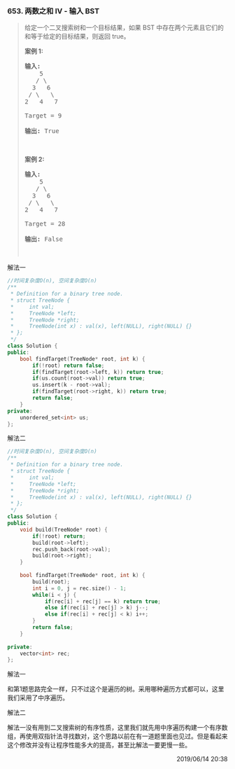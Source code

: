 ### 653. 两数之和 IV - 输入 BST

> <div class="content__2ebE"><p>给定一个二叉搜索树和一个目标结果，如果 BST 中存在两个元素且它们的和等于给定的目标结果，则返回 true。</p>
> 
> <p><strong>案例 1:</strong></p>
> 
> <pre><strong>输入:</strong> 
>     5
>    / \
>   3   6
>  / \   \
> 2   4   7
> 
> Target = 9
> 
> <strong>输出:</strong> True
> </pre>
> 
> <p>&nbsp;</p>
> 
> <p><strong>案例 2:</strong></p>
> 
> <pre><strong>输入:</strong> 
>     5
>    / \
>   3   6
>  / \   \
> 2   4   7
> 
> Target = 28
> 
> <strong>输出:</strong> False
> </pre>
> 
> <p>&nbsp;</p>
> </div>

解法一
```cpp
//时间复杂度O(n), 空间复杂度O(n)
/**
 * Definition for a binary tree node.
 * struct TreeNode {
 *     int val;
 *     TreeNode *left;
 *     TreeNode *right;
 *     TreeNode(int x) : val(x), left(NULL), right(NULL) {}
 * };
 */
class Solution {
public:
    bool findTarget(TreeNode* root, int k) {
        if(!root) return false;
        if(findTarget(root->left, k)) return true;
        if(us.count(root->val)) return true;
        us.insert(k - root->val);
        if(findTarget(root->right, k)) return true;
        return false;
    }
private:
    unordered_set<int> us;
};
```

解法二
```cpp
//时间复杂度O(n), 空间复杂度O(n)
/**
 * Definition for a binary tree node.
 * struct TreeNode {
 *     int val;
 *     TreeNode *left;
 *     TreeNode *right;
 *     TreeNode(int x) : val(x), left(NULL), right(NULL) {}
 * };
 */
class Solution {
public:
    void build(TreeNode* root) {
        if(!root) return;
        build(root->left);
        rec.push_back(root->val);
        build(root->right);
    }
    
    bool findTarget(TreeNode* root, int k) {
        build(root);
        int i = 0, j = rec.size() - 1;
        while(i < j) {
            if(rec[i] + rec[j] == k) return true;
            else if(rec[i] + rec[j] > k) j--;
            else if(rec[i] + rec[j] < k) i++;
        }
        return false;
    }
    
private:
    vector<int> rec;
};
```

解法一

和第1题思路完全一样，只不过这个是遍历的树。采用哪种遍历方式都可以，这里我们采用了中序遍历。

解法二

解法一没有用到二叉搜索树的有序性质，这里我们就先用中序遍历构建一个有序数组，再使用双指针法寻找数对，这个思路以前在有一道题里面也见过。但是看起来这个修改并没有让程序性能多大的提高，甚至比解法一要更慢一些。

<div style="text-align: right"> 2019/06/14 20:38 </div>